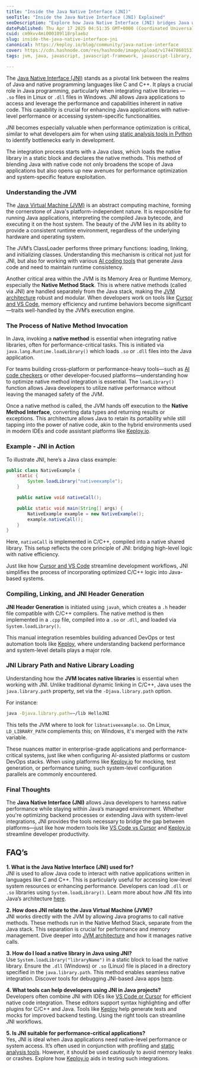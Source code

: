 ```yaml
---
title: "Inside the Java Native Interface (JNI)"
seoTitle: "Inside the Java Native Interface (JNI) Explained"
seoDescription: "Explore how Java Native Interface (JNI) bridges Java with C/C++ for high performance, native access, and system-level integration"
datePublished: Thu Apr 17 2025 04:51:35 GMT+0000 (Coordinated Universal Time)
cuid: cm9kvv4mi000109l18rplaebz
slug: inside-the-java-native-interface-jni
canonical: https://keploy.io/blog/community/java-native-interface
cover: https://cdn.hashnode.com/res/hashnode/image/upload/v1744786815311/d2dcef26-c78e-4652-84ca-7f6bf9757c96.jpeg
tags: jvm, java, javascript, javascript-framework, javascript-library, javascript-modules, jvm-architecture

---
```


The [Java Native Interface (JNI)](https://keploy.io/blog/community/ai-coding-tools) stands as a pivotal link between the realms of Java and native programming languages like C and C++. It plays a crucial role in Java programming, particularly when integrating native libraries — `.so` files in Linux or `.dll` files in Windows. JNI allows Java applications to access and leverage the performance and capabilities inherent in native code. This capability is crucial for enhancing Java applications with native-level performance or accessing system-specific functionalities.

JNI becomes especially valuable when performance optimization is critical, similar to what developers aim for when using [static analysis tools in Python](https://keploy.io/blog/community/top-tools-for-static-analysis-in-python) to identify bottlenecks early in development.

The integration process starts with a Java class, which loads the native library in a static block and declares the native methods. This method of blending Java with native code not only broadens the scope of Java applications but also opens up new avenues for performance optimization and system-specific feature exploitation.

### Understanding the JVM

The [Java Virtual Machine (JVM)](https://keploy.io/) is an abstract computing machine, forming the cornerstone of Java's platform-independent nature. It is responsible for running Java applications, interpreting the compiled Java bytecode, and executing it on the host system. The beauty of the JVM lies in its ability to provide a consistent runtime environment, regardless of the underlying hardware and operating system.

The JVM’s ClassLoader performs three primary functions: loading, linking, and initializing classes. Understanding this mechanism is critical not just for JNI, but also for working with various [AI coding tools](https://keploy.io/blog/community/ai-coding-tools) that generate Java code and need to maintain runtime consistency.

Another critical area within the JVM is its Memory Area or Runtime Memory, especially the **Native Method Stack**. This is where native methods (called via JNI) are handled separately from the Java stack, making the [JVM architecture](https://keploy.io/) robust and modular. When developers work on tools like [Cursor and VS Code](https://keploy.io/blog/community/vscode-vs-cursor), memory efficiency and runtime behaviors become significant—traits well-handled by the JVM’s execution engine.

### The Process of Native Method Invocation

In Java, invoking a **native method** is essential when integrating native libraries, often for performance-critical tasks. This is initiated via `java.lang.Runtime.loadLibrary()` which loads `.so` or `.dll` files into the Java application.

For teams building cross-platform or performance-heavy tools—such as [AI code checkers](https://keploy.io/blog/community/ai-coding-tools) or other developer-focused platforms—understanding how to optimize native method integration is essential. The `loadLibrary()` function allows Java developers to utilize native performance without leaving the managed safety of the JVM.

Once a native method is called, the JVM hands off execution to the **Native Method Interface**, converting data types and returning results or exceptions. This architecture allows Java to retain its portability while still tapping into the power of native code, akin to the hybrid environments used in modern IDEs and code assistant platforms like [Keploy.io](https://keploy.io/).

### Example - JNI in Action

To illustrate JNI, here’s a Java class example:

```java
public class NativeExample {
    static {
        System.loadLibrary("nativeexample");
    }

    public native void nativeCall();

    public static void main(String[] args) {
        NativeExample example = new NativeExample();
        example.nativeCall();
    }
}
```

Here, `nativeCall` is implemented in C/C++, compiled into a native shared library. This setup reflects the core principle of JNI: bridging high-level logic with native efficiency.

Just like how [Cursor and VS Code](https://keploy.io/blog/community/vscode-vs-cursor) streamline development workflows, JNI simplifies the process of incorporating optimized C/C++ logic into Java-based systems.

### Compiling, Linking, and JNI Header Generation

**JNI Header Generation** is initiated using `javah`, which creates a `.h` header file compatible with C/C++ compilers. The native method is then implemented in a `.cpp` file, compiled into a `.so` or `.dll`, and loaded via `System.loadLibrary()`.

This manual integration resembles building advanced DevOps or test automation tools like [Keploy](https://keploy.io/), where understanding backend performance and system-level details plays a major role.

### JNI Library Path and Native Library Loading

Understanding how the **JVM locates native libraries** is essential when working with JNI. Unlike traditional dynamic linking in C/C++, Java uses the `java.library.path` property, set via the `-Djava.library.path` option.

For instance:

```bash
java -Djava.library.path=~/lib HelloJNI
```

This tells the JVM where to look for `libnativeexample.so`. On Linux, `LD_LIBRARY_PATH` complements this; on Windows, it's merged with the `PATH` variable.

These nuances matter in enterprise-grade applications and performance-critical systems, just like when configuring AI-assisted platforms or custom DevOps stacks. When using platforms like [Keploy.io](https://keploy.io/) for mocking, test generation, or performance tuning, such system-level configuration parallels are commonly encountered.

### Final Thoughts

The **Java Native Interface (JNI)** allows Java developers to harness native performance while staying within Java’s managed environment. Whether you're optimizing backend processes or extending Java with system-level integrations, JNI provides the tools necessary to bridge the gap between platforms—just like how modern tools like [VS Code vs Cursor](https://keploy.io/blog/community/vscode-vs-cursor) and [Keploy.io](https://keploy.io/) streamline developer productivity.

## FAQ’s

**1\. What is the Java Native Interface (JNI) used for?**  
JNI is used to allow Java code to interact with native applications written in languages like C and C++. This is particularly useful for accessing low-level system resources or enhancing performance. Developers can load `.dll` or `.so` libraries using `System.loadLibrary()`. Learn more about how JNI fits into Java’s architecture [here](https://keploy.io/).

**2\. How does JNI relate to the Java Virtual Machine (JVM)?**  
JNI works directly with the JVM by allowing Java programs to call native methods. These methods run in the Native Method Stack, separate from the Java stack. This separation is crucial for performance and memory management. Dive deeper into [JVM architecture](https://keploy.io/) and how it manages native calls.

**3\. How do I load a native library in Java using JNI?**  
Use `System.loadLibrary("libraryName")` in a static block to load the native library. Ensure the `.dll` (Windows) or `.so` (Linux) file is placed in a directory specified in the `java.library.path`. This method enables seamless native integration. Discover tools for debugging JNI-based Java apps [here](https://keploy.io/blog/community/ai-coding-tools).

**4\. What tools can help developers using JNI in Java projects?**  
Developers often combine JNI with IDEs like [VS Code or Cursor](https://keploy.io/blog/community/vscode-vs-cursor) for efficient native code integration. These editors support syntax highlighting and offer plugins for C/C++ and Java. Tools like [Keploy](https://keploy.io/) help generate tests and mocks for improved backend testing. Using the right tools can streamline JNI workflows.

**5\. Is JNI suitable for performance-critical applications?**  
Yes, JNI is ideal when Java applications need native-level performance or system access. It’s often used in conjunction with profiling and [static analysis tools](https://keploy.io/blog/community/top-tools-for-static-analysis-in-python). However, it should be used cautiously to avoid memory leaks or crashes. Explore how [Keploy.io](https://keploy.io/) aids in testing such integrations.